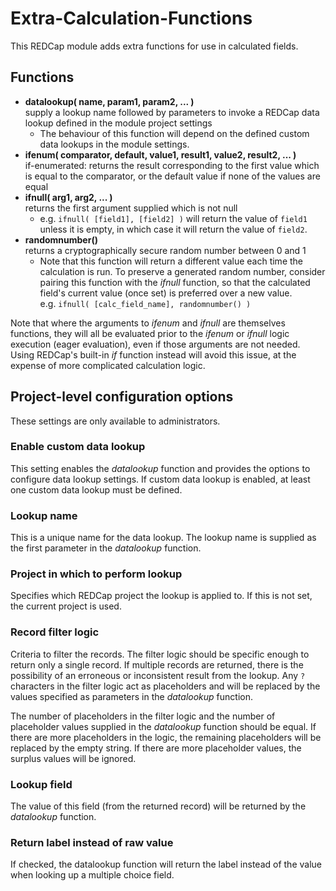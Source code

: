 # Extra-Calculation-Functions
This REDCap module adds extra functions for use in calculated fields.

## Functions
* **datalookup( name, param1, param2, ... )**<br>
  supply a lookup name followed by parameters to invoke a REDCap data lookup defined in the module
  project settings
  * The behaviour of this function will depend on the defined custom data lookups in the module
    settings.
* **ifenum( comparator, default, value1, result1, value2, result2, ... )**<br>
  if-enumerated: returns the result corresponding to the first value which is equal to the
  comparator, or the default value if none of the values are equal
* **ifnull( arg1, arg2, ... )**<br>
  returns the first argument supplied which is not null
  * e.g. `ifnull( [field1], [field2] )` will return the value of `field1` unless it is empty, in
    which case it will return the value of `field2`.
* **randomnumber()**<br>
  returns a cryptographically secure random number between 0 and 1
  * Note that this function will return a different value each time the calculation is run. To
    preserve a generated random number, consider pairing this function with the *ifnull* function,
    so that the calculated field's current value (once set) is preferred over a new value.
    <br>e.g. `ifnull( [calc_field_name], randomnumber() )`

Note that where the arguments to *ifenum* and *ifnull* are themselves functions, they will all be
evaluated prior to the *ifenum* or *ifnull* logic execution (eager evaluation), even if those
arguments are not needed. Using REDCap's built-in *if* function instead will avoid this issue, at
the expense of more complicated calculation logic.


## Project-level configuration options
These settings are only available to administrators.

### Enable custom data lookup
This setting enables the *datalookup* function and provides the options to configure data lookup
settings. If custom data lookup is enabled, at least one custom data lookup must be defined.

### Lookup name
This is a unique name for the data lookup. The lookup name is supplied as the first parameter in the
*datalookup* function.

### Project in which to perform lookup
Specifies which REDCap project the lookup is applied to. If this is not set, the current project is
used.

### Record filter logic
Criteria to filter the records. The filter logic should be specific enough to return only a single
record. If multiple records are returned, there is the possibility of an erroneous or inconsistent
result from the lookup. Any `?` characters in the filter logic act as placeholders and will be
replaced by the values specified as parameters in the *datalookup* function.

The number of placeholders in the filter logic and the number of placeholder values supplied in the
*datalookup* function should be equal. If there are more placeholders in the logic, the remaining
placeholders will be replaced by the empty string. If there are more placeholder values, the surplus
values will be ignored.

### Lookup field
The value of this field (from the returned record) will be returned by the *datalookup* function.

### Return label instead of raw value
If checked, the datalookup function will return the label instead of the value when looking up a
multiple choice field.

